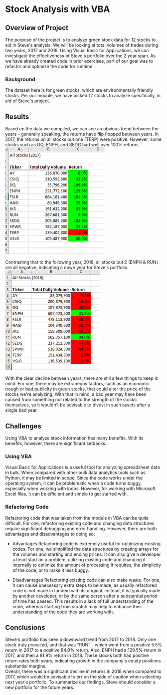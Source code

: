 # Stock Analysis with VBA

## Overview of Project
The purpose of the project is to analyze green stock data for 12 stocks to aid in Steve's analysis. We will be looking at total volumes of trades during two years, 2017 and 2018. Using Visual Basic for Applications, we can investigate the effectiveness of Steve's portfolio over the 2 year span. As we have already created code in prior exercises, part of our goal was to refactor and optimize the code for runtime.

### Background
The dataset here is for green stocks, which are environmentally friendly stocks. Per our module, we have picked 12 stocks to analyze specifically, in aid of Steve's project. 

## Results
Based on the data we compiled, we can see an obvious trend between the years - generally speaking, the returns have flip flopped between years. In 2017, the returns on all stocks but one (TERP) were positive. However, some stocks such as DQ, ENPH, and SEDG had well over 100% returns.<br>
![Results from our 2017 Macro](/Resources/All_stocks_2017.PNG)

 Contrasting that to the following year, 2018, all stocks but 2 (ENPH & RUN) are all negative, indicating a down year for Steve's portfolio.<br>
![Results from our 2018 Macro](/Resources/All_stocks_2018.PNG)
 
With the clear decline between years, there are still a few things to keep in mind. For one, there may be extraneous factors, such as an economic trough or bad publicity in green stocks, that could alter the price of the stocks we're analyzing. With that in mind, a bad year may have been caused from something not related to the strength of the stocks themselves, so it wouldn't be advisable to divest in such assets after a single bad year. 

## Challenges
Using VBA to analyze stock information has many benefits. With its benefits, however, there are significant setbacks.  

### Using VBA
Visual Basic for Applications is a useful tool for analyzing spreadsheet data in bulk. When compared with other bulk data analytics tools such as Python, it may be limited in scope. Since the code works under the operating system, it can be problematic when a code turns buggy, especially when working with loops. However, for working with Microsoft Excel files, it can be efficient and simple to get started with. 

### Refactoring Code

Refactoring code that was taken from the module in VBA can be quite difficult. For one, refactoring existing code and changing data structures require significant debugging and error handling. However, there are both advantages and disadvantages to doing so:

- Advantages
Refactoring code is extremely useful for optimizing existing codes. For one, we simplified the data structures by creating arrays for the volumes and starting and ending prices. It can also give a developer a head start on a problem, utilizing existing code and changing it internally to optimize the amount of processing it requires, the simplicity of the code, or to make it less buggy. 

- Disadvantages 
Refactoring existing code can also make waste. For one, it can cause unecessary extra steps to be made, as usually refactored code is not made in tandem with its original. Instead, it is typically made by another developer, or by the same person after a substantial period of time has passed. This results in a lack of full understanding of the code, whereas starting from scratch may help to enhance their understanding of the code they are working with. 


## Conclusions
Steve's portfolio has seen a downward trend from 2017 to 2018. Only one stock truly prevailed, and that was "RUN" - which went from a positive 5.5% return in 2017 to a positive 84.0% return. Also, ENPH had a 129.5% return in 2017, and then a 81.9% return in 2018. These stocks both had positive return rates both years, indicating growth in the company's equity positions substantial margins.  <br> Overall, there was a significant decline in returns in 2018 when compared to 2017, which would be advisable to err on the side of caution when selecting next year's portfolio. To summarize our findings, Steve should consider a new portfolio for the future years.